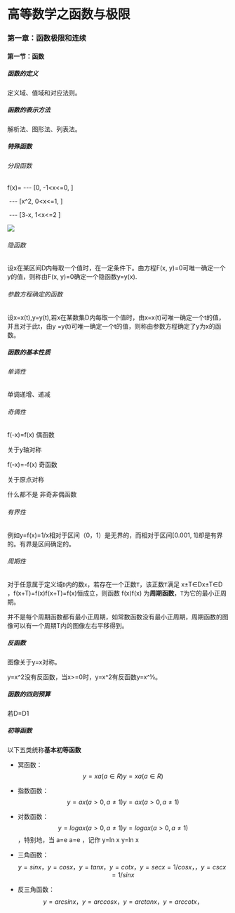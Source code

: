 # 高等数学之函数与极限

### 第一章：函数极限和连续

#### 第一节：函数

##### 函数的定义

定义域、值域和对应法则。

##### 函数的表示方法

解析法、图形法、列表法。

##### 特殊函数

###### 分段函数

f(x)= --- [0,  -1<x<=0, ]

​         --- [x^2, 0<x<=1, ]

​		 --- [3-x, 1<x<=2 ]

<img src="https://github.com/Gah0/Gah0.github.io/blob/master/images/20200219/1.jpeg"  />



###### 隐函数

设x在某区间D内每取一个值时，在一定条件下。由方程F(x, y)=0可唯一确定一个y的值，则称由F(x, y)=0确定一个隐函数y=y(x).

###### 参数方程确定的函数

设x=x(t),y=y(t),若x在某数集D内每取一个值时，由x=x(t)可唯一确定一个t的值，并且对于此t，由y =y(t)可唯一确定一个t的值，则称由参数方程确定了y为x的函数。



##### 函数的基本性质

###### 单调性

单调递增、递减

###### 奇偶性

f(-x)=f(x) 偶函数

关于y轴对称

f(-x)=-f(x) 奇函数

关于原点对称 

什么都不是  非奇非偶函数

###### 有界性

例如y=f(x)=1/x相对于区间（0，1）是无界的，而相对于区间[0.001, 1]却是有界的。有界是区间确定的。

###### 周期性

对于任意属于定义域`D`内的数`x`，若存在一个正数`T`，该正数`T`满足 x±T∈Dx±T∈D ，f(x+T)=f(x)f(x+T)=f(x)恒成立，则函数 f(x)f(x) 为**周期函数**，`T`为它的最小正周期。

并不是每个周期函数都有最小正周期，如常数函数没有最小正周期，周期函数的图像可以有一个周期T内的图像左右平移得到。

##### 反函数

图像关于y=x对称。

y=x^2没有反函数，当x>=0时，y=x^2有反函数y=x^½。

##### 函数的四则预算

若D=D1

##### 初等函数

以下五类统称**基本初等函数**

- 冥函数： 
  $$
  y=xa(a∈R) y=xa(a∈R)
  $$
  

- 指数函数： 
  $$
  y=ax(a>0,a≠1) y=ax(a>0,a≠1)
  $$
  

- 对数函数：
  $$
  y=logax(a>0,a≠1) y=logax(a>0,a≠1)
  $$
  ，特别地，当 a=e a=e ，记作 y=ln x  y=ln x

- 三角函数：
  $$
  y=sin x，y=cos x，y=tan x，y=cot x， y=sec x=1/cos x， ，y=csc x=1/sin x
  $$
  

- 反三角函数：
  $$
  y=arcsin x， y=arccos x， y=arctan x， y=arccot x，
  $$
  